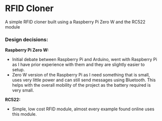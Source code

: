 # RFID Cloner
A simple RFID cloner built using a Raspberry Pi Zero W and the RC522 module

### Design decisions:

**Raspberry Pi Zero W:**
 - Initial debate between Raspberry Pi and Arduino, went with Raspberry Pi as I have prior experience with them
   and they are slightly easier to setup.
 - Zero W version of the Raspberry Pi as I need something that is small, uses very little power and can still
   send messages using Bluetooth. This helps with the overall mobility of the project as the battery required is
   very small. 

**RC522:**
- Simple, low cost RFID module, almost every example found online uses this module.
